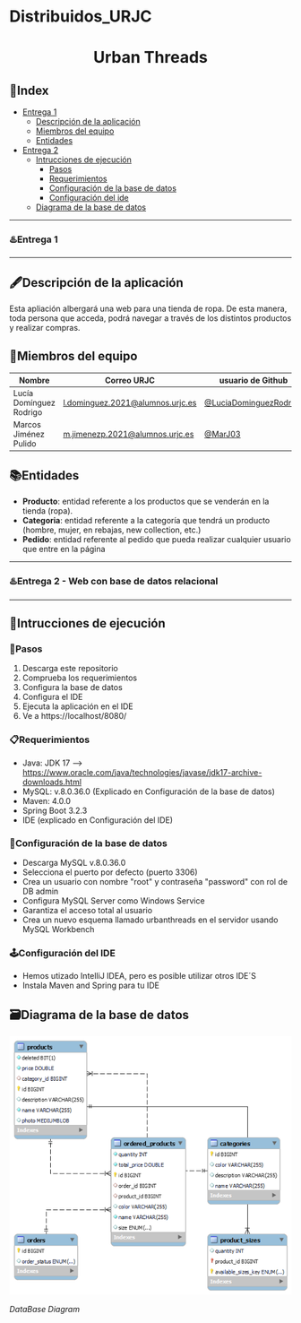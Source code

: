 # Distribuidos_URJC

# <p align="center"> Urban Threads </p>
## 📑Index
- [Entrega 1](entrega-1)
  - [Descripción de la aplicación](descripcon-de-la-aplicacion)
  - [Miembros del equipo](miembros-del-equipo)
  - [Entidades](entidades)
- [Entrega 2](entrega-2)
  - [Intrucciones de ejecución](instrucciones-de-ejecucion)
     - [Pasos](pasos)
     - [Requerimientos](requerimientos)
     - [Configuración de la base de datos](configuracion-de-la-base-de-datos)
     - [Configuración del ide](configuracion-del-ide)
  - [Diagrama de la base de datos](diagrama-de-la-base-de-datos)

***   
### ♨️Entrega 1
***
## 🖋️Descripción de la aplicación
Esta apliación albergará una web para una tienda de ropa. De esta manera, toda persona que acceda, podrá navegar a través de los distintos productos y realizar compras.


## 👷Miembros del equipo
| Nombre | Correo URJC| usuario de Github |
| ------------- | ------------- | ----------- |
| Lucía Domínguez Rodrigo| l.dominguez.2021@alumnos.urjc.es | [@LuciaDominguezRodrigo](https://github.com/LuciaDominguezRodrigo) |
| Marcos Jiménez Pulido  | m.jimenezp.2021@alumnos.urjc.es  | [@MarJ03](https://github.com/MarJ03) |


## 📚Entidades
- **Producto**: entidad referente a los productos que se venderán en la tienda (ropa).
- **Categoria**: entidad referente a la categoría que tendrá un producto (hombre, mujer, en rebajas, new collection, etc.)
- **Pedido**: entidad referente al pedido que pueda realizar cualquier usuario que entre en la página

***   
### ♨️Entrega 2  - Web con base de datos relacional
***

## 🔣Intrucciones de ejecución

### 👟Pasos 
1. Descarga este repositorio
2. Comprueba los requerimientos
3. Configura la base de datos
4. Configura el IDE
5. Ejecuta la aplicación en el IDE
6. Ve a https://localhost/8080/

### 📋Requerimientos
- Java: JDK 17 --> https://www.oracle.com/java/technologies/javase/jdk17-archive-downloads.html
- MySQL: v.8.0.36.0 (Explicado en Configuración de la base de datos)
- Maven: 4.0.0
- Spring Boot 3.2.3
- IDE (explicado en Configuración del IDE)

### 💾Configuración de la base de datos
- Descarga MySQL v.8.0.36.0
- Selecciona el puerto por defecto (puerto 3306)
- Crea un usuario con nombre "root" y contraseña "password" con rol de DB admin
- Configura MySQL Server como Windows Service
- Garantiza el acceso total al usuario
- Crea un nuevo esquema llamado urbanthreads en el servidor usando MySQL Workbench

### 🕹️Configuración del IDE
- Hemos utizado IntelliJ IDEA, pero es posible utilizar otros IDE´S
- Instala Maven and Spring para tu IDE

## 🗃️Diagrama de la base de datos
![ddbbdiagram](bbdd_sql_diagram.png)


*DataBase Diagram*

